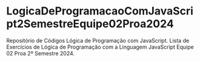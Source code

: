 # LogicaDeProgramacaoComJavaScript2SemestreEquipe02Proa2024
Repositório de Códigos Lógica de Programação com JavaScript. Lista de Exercícios de Lógica de Programação com a Linguagem JavaScript Equipe 02 Proa 2º Semestre 2024.
